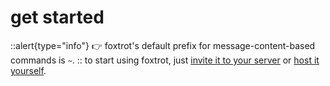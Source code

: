 # get started
::alert{type="info"}
👉 foxtrot's default prefix for message-content-based commands is `~`.
::
to start using foxtrot, just [invite it to your server](/invite) or [host it yourself](/docs/self-hosting).
